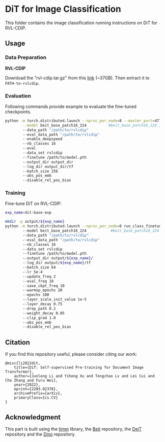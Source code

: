 # DiT for Image Classification

This folder contains the image classification running instructions on DiT for RVL-CDIP.

## Usage
### Data Preparation

**RVL-CDIP**

Download the "rvl-cdip.tar.gz" from this [link](https://www.cs.ryerson.ca/~aharley/rvl-cdip/) (~37GB). Then extract it to `PATH-to-rvlcdip`.

### Evaluation
Following commands provide example to evaluate the fine-tuned checkpoints.
```bash
python -m torch.distributed.launch --nproc_per_node=8 --master_port=47770  run_class_finetuning.py \
        --model beit_base_patch16_224          #beit_base_patch16_224 / beit_large_patch16_224
        --data_path "/path/to/rvlcdip"
        --eval_data_path "/path/to/rvlcdip"
        --enable_deepspeed
        --nb_classes 16
        --eval
        --data_set rvlcdip
        --finetune /path/to/model.pth
        --output_dir output_dir
        --log_dir output_dir/tf
        --batch_size 256
        --abs_pos_emb
        --disable_rel_pos_bias
```

### Training
Fine-tune DiT on RVL-CDIP:
```bash
exp_name=dit-base-exp

mkdir -p output/${exp_name}
python -m torch.distributed.launch --nproc_per_node=8 run_class_finetuning.py
        --model beit_base_patch16_224           #beit_base_patch16_224 / beit_large_patch16_224
        --data_path "/path/to/rvlcdip"
        --eval_data_path "/path/to/rvlcdip"
        --nb_classes 16
        --data_set rvlcdip
        --finetune /path/to/model.pth
        --output_dir output/${exp_name}/ 
        --log_dir output/${exp_name}/tf 
        --batch_size 64 
        --lr 5e-4 
        --update_freq 2 
        --eval_freq 10 
        --save_ckpt_freq 10 
        --warmup_epochs 20 
        --epochs 180 
        --layer_scale_init_value 1e-5 
        --layer_decay 0.75 
        --drop_path 0.2 
        --weight_decay 0.05 
        --clip_grad 1.0 
        --abs_pos_emb 
        --disable_rel_pos_bias 
```


## Citation

If you find this repository useful, please consider citing our work:
```
@misc{li2022dit,
    title={DiT: Self-supervised Pre-training for Document Image Transformer},
    author={Junlong Li and Yiheng Xu and Tengchao Lv and Lei Cui and Cha Zhang and Furu Wei},
    year={2022},
    eprint={2203.02378},
    archivePrefix={arXiv},
    primaryClass={cs.CV}
}
```


## Acknowledgment
This part is built using the [timm](https://github.com/rwightman/pytorch-image-models) library, the [Beit](https://github.com/microsoft/unilm/tree/master/beit) repository, the [DeiT](https://github.com/facebookresearch/deit) repository and the [Dino](https://github.com/facebookresearch/dino) repository.

